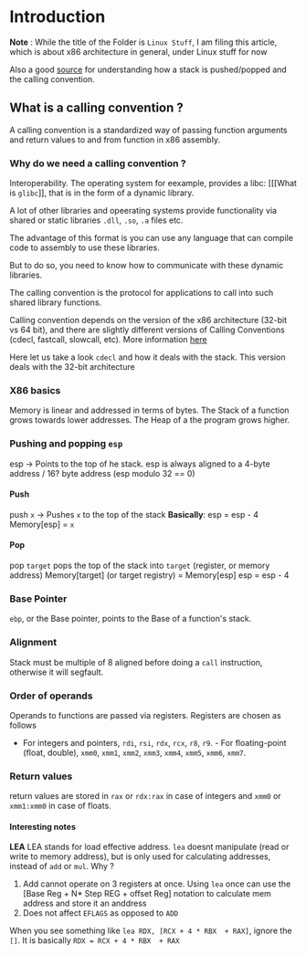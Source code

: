 # Introduction

**Note** : While the title of the Folder is `Linux Stuff`, I am filing this article, which is about x86 architecture in general, under Linux stuff for now

Also a good [source](https://eli.thegreenplace.net/2011/02/04/where-the-top-of-the-stack-is-on-x86/) for understanding how a stack is pushed/popped and the calling convention.

## What is a calling convention ? 

A calling convention is a standardized  way of passing function arguments and return values to and from function in x86 assembly. 

### Why do we need a calling convention ? 
Interoperability. The operating system for eexample, provides a libc: [[[What is `glibc`]], that is in the form of a dynamic  library. 

A lot of other libraries and opeerating systems provide functionality via shared or static libraries `.dll`, `.so`, `.a` files etc. 

The advantage of this format is you can use any language that can compile code to assembly to use these libraries. 

But to do so, you need to know  how to communicate with these dynamic libraries.

The calling convention is the protocol for applications to call into such shared library functions. 

Calling convention depends on the version of the x86 architecture (32-bit vs 64 bit), and there are slightly different versions of Calling Conventions (cdecl, fastcall, slowcall, etc). More information [here](https://en.wikipedia.org/wiki/X86_calling_conventions#Register_preservation)

Here let us take a look `cdecl` and how it deals with the stack. This version deals with the 32-bit architecture

### X86 basics

Memory is linear and addressed in terms of bytes.
The Stack of a function grows towards lower addresses.
The Heap of a the program grows higher.

### Pushing and popping `esp`

esp -> Points to the top of he stack. 
esp is always aligned to a 4-byte address / 16? byte address (esp modulo 32 == 0)

#### Push

push `x` -> Pushes `x` to the top of the stack 
**Basically**: 
esp = esp - 4
Memory[esp] = `x`

#### Pop

pop `target`
pops the top of the stack into `target` (register, or memory address)
Memory[target] (or target registry) = Memory[esp]
esp = esp - 4

### Base Pointer

`ebp`, or the Base pointer, points to the Base of a function's stack.


### Alignment
Stack must be multiple of 8 aligned before doing a `call` instruction, otherwise it will segfault.


### Order of operands
Operands to functions are passed via registers. Registers are chosen as follows

   -   For integers and pointers, `rdi`, `rsi`, `rdx`, `rcx`, `r8`, `r9`.
    -  For floating-point (float, double), `xmm0`, `xmm1`, `xmm2`, `xmm3`, `xmm4`, `xmm5`, `xmm6`, `xmm7`.

### Return values 
return values are stored in `rax` or `rdx:rax` in case of integers and `xmm0` or `xmm1:xmm0` in case of floats.

#### Interesting notes

**LEA**
LEA stands for load effective address. `lea` doesnt manipulate (read or write to memory address), but is only used for calculating addresses, instead of `add` or `mul`. 
															Why ?
1. Add cannot operate on 3 registers at once. Using `lea` once can use the [Base Reg + N* Step REG + offset Reg] notation to calculate mem address and store it an anddress
2. Does not affect `EFLAGS` as opposed to `ADD`

When you see something like `lea RDX, [RCX + 4 * RBX  + RAX]`, ignore the `[]`. It is basically `RDX = RCX + 4 * RBX  + RAX`

